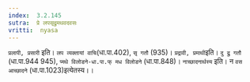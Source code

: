```yaml
---
index:  3.2.145
sutra:  प्रे लपसृद्रुमथवदवसः
vritti:  nyasa
---
```


`प्रलापी, प्रसारी` इति। `लप व्यक्तायां वाचि`(धा.पा.402), `सृ गतौ` (935)। `प्रद्रावी, प्रमाथी`इति। `दु द्रु गतौ` (धा.पा.944 945), `प्मथे विलोडने-धा.पा.फ् मध विलोडने` (धा.पा.848)। `नाच्छादनार्थस्य` इति। न `वस आच्छादने` (धा.पा.1023)इत्येतस्य।।

